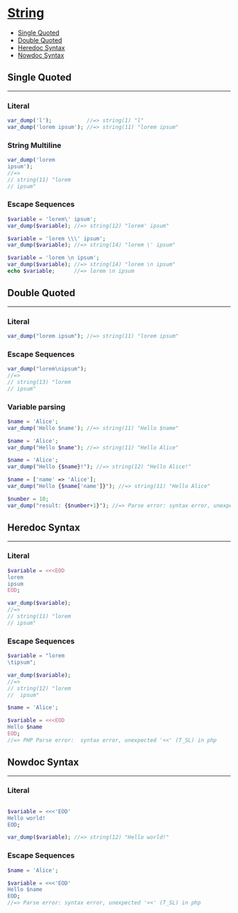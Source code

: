 # [String](http://php.net/manual/en/language.types.string.php)

- [Single Quoted](#single-quoted)
- [Double Quoted](#double-quoted)
- [Heredoc Syntax](#heredoc-syntax)
- [Nowdoc Syntax](#nowdoc-syntax)

## Single Quoted

---

### Literal

```php
var_dump('l');           //=> string(1) "l"
var_dump('lorem ipsum'); //=> string(11) "lorem ipsum"
```

### String Multiline

```php
var_dump('lorem
ipsum');
//=>
// string(11) "lorem
// ipsum"
```

### Escape Sequences

```php
$variable = 'lorem\' ipsum';
var_dump($variable); //=> string(12) "lorem' ipsum"
```

```php
$variable = 'lorem \\\' ipsum';
var_dump($variable); //=> string(14) "lorem \' ipsum"
```

```php
$variable = 'lorem \n ipsum';
var_dump($variable); //=> string(14) "lorem \n ipsum"
echo $variable;      //=> lorem \n ipsum
```

## Double Quoted

---

### Literal

```php
var_dump("lorem ipsum"); //=> string(11) "lorem ipsum"
```

### Escape Sequences

```php
var_dump("lorem\nipsum");
//=>
// string(13) "lorem
// ipsum"
```

### Variable parsing

```php
$name = 'Alice';
var_dump('Hello $name'); //=> string(11) "Hello $name"
```

```php
$name = 'Alice';
var_dump("Hello $name"); //=> string(11) "Hello Alice"
```

```php
$name = 'Alice';
var_dump("Hello {$name}!"); //=> string(12) "Hello Alice!"
```

```php
$name = ['name' => 'Alice'];
var_dump("Hello {$name['name']}"); //=> string(11) "Hello Alice"
```

```php
$number = 10;
var_dump("result: {$number+1}"); //=> Parse error: syntax error, unexpected '+', expecting :: (T_PAAMAYIM_NEKUDOTAYIM)
```

## Heredoc Syntax

---

### Literal

```php
$variable = <<<EOD
lorem
ipsum
EOD;

var_dump($variable);
//=>
// string(11) "lorem
// ipsum"
```

### Escape Sequences

```php
$variable = "lorem
\tipsum";

var_dump($variable);
//=>
// string(12) "lorem
// 	ipsum"
```

```php
$name = 'Alice';

$variable = <<<EOD
Hello $name
EOD;
//=> PHP Parse error:  syntax error, unexpected '<<' (T_SL) in php
```

## Nowdoc Syntax

---

### Literal

```php

$variable = <<<'EOD'
Hello world!
EOD;

var_dump($variable); //=> string(12) "Hello world!"
```

### Escape Sequences

```php
$name = 'Alice';

$variable = <<<'EOD'
Hello $name
EOD;
//=> Parse error: syntax error, unexpected '<<' (T_SL) in php
```
